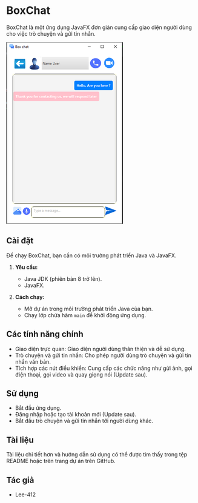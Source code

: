 # BoxChat 

BoxChat là một ứng dụng JavaFX đơn giản cung cấp giao diện người dùng cho việc trò chuyện và gửi tin nhắn.

![demo.png](demo.png)


## Cài đặt

Để chạy BoxChat, bạn cần có môi trường phát triển Java và JavaFX.

1. **Yêu cầu:**
    - Java JDK (phiên bản 8 trở lên).
    - JavaFX.

2. **Cách chạy:**
    - Mở dự án trong môi trường phát triển Java của bạn.
    - Chạy lớp chứa hàm `main` để khởi động ứng dụng.

## Các tính năng chính

- Giao diện trực quan: Giao diện người dùng thân thiện và dễ sử dụng.
- Trò chuyện và gửi tin nhắn: Cho phép người dùng trò chuyện và gửi tin nhắn văn bản.
- Tích hợp các nút điều khiển: Cung cấp các chức năng như gửi ảnh, gọi điện thoại, gọi video và quay giọng nói (Update sau).

## Sử dụng

- Bắt đầu ứng dụng.
- Đăng nhập hoặc tạo tài khoản mới (Update sau).
- Bắt đầu trò chuyện và gửi tin nhắn tới người dùng khác.


## Tài liệu

Tài liệu chi tiết hơn và hướng dẫn sử dụng có thể được tìm thấy trong tệp README hoặc trên trang dự án trên GitHub.

## Tác giả

- Lee-412
